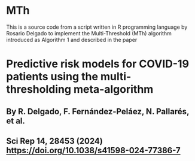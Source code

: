 # MTh
This is a source code from a script written in R programming language by Rosario Delgado 
to implement the Multi-Threshold (MTh) algorithm introduced as Algorithm 1 and described in the paper 

# Predictive risk models for COVID-19 patients using the multi-thresholding meta-algorithm 
## By R. Delgado, F. Fernández-Peláez, N. Pallarés, et al. 
## Sci Rep 14, 28453 (2024) https://doi.org/10.1038/s41598-024-77386-7

